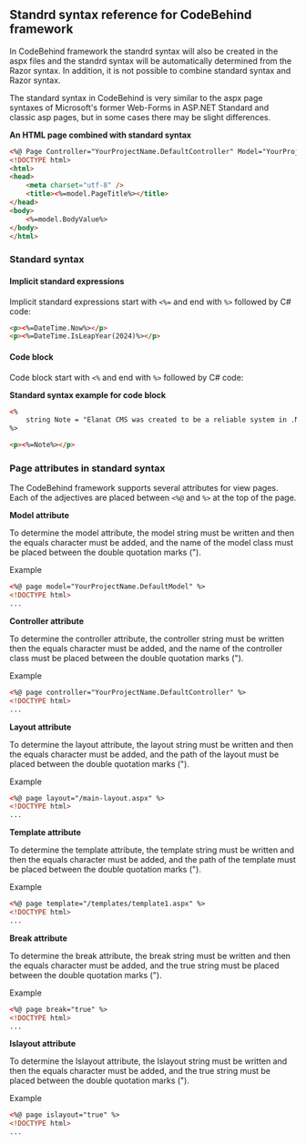 ## Standrd syntax reference for CodeBehind framework

In CodeBehind framework the standrd syntax will also be created in the aspx files and the standrd syntax will be automatically determined from the Razor syntax. In addition, it is not possible to combine standard syntax and Razor syntax.

The standard syntax in CodeBehind is very similar to the aspx page syntaxes of Microsoft's former Web-Forms in ASP.NET Standard and classic asp pages, but in some cases there may be slight differences.

**An HTML page combined with standard syntax**
```aspx
<%@ Page Controller="YourProjectName.DefaultController" Model="YourProjectName.DefaultModel" %>
<!DOCTYPE html>
<html>
<head>
    <meta charset="utf-8" />
    <title><%=model.PageTitle%></title>
</head>
<body>
    <%=model.BodyValue%>
</body>
</html>
```

### Standard syntax

#### Implicit standard expressions

Implicit standard expressions start with `<%=` and end with `%>` followed by C# code:
```aspx
<p><%=DateTime.Now%></p>
<p><%=DateTime.IsLeapYear(2024)%></p>
```

#### Code block

Code block start with `<%` and end with `%>` followed by C# code:

**Standard syntax example for code block**
```aspx
<%
    string Note = "Elanat CMS was created to be a reliable system in .NET and an honor for .NET programmers and can be compared to other systems under PHP and JAVA.";
%>

<p><%=Note%></p>
```

### Page attributes in standard syntax

The CodeBehind framework supports several attributes for view pages. Each of the adjectives are placed between `<%@` and `%>` at the top of the page.

**Model attribute**

To determine the model attribute, the model string must be written and then the equals character must be added, and the name of the model class must be placed between the double quotation marks (").

Example
```aspx
<%@ page model="YourProjectName.DefaultModel" %>
<!DOCTYPE html>
...
```

**Controller attribute**

To determine the controller attribute, the controller string must be written then the equals character must be added, and the name of the controller class must be placed between the double quotation marks (").

Example
```aspx
<%@ page controller="YourProjectName.DefaultController" %>
<!DOCTYPE html>
...
```

**Layout attribute**

To determine the layout attribute, the layout string must be written and then the equals character must be added, and the path of the layout must be placed between the double quotation marks (").

Example
```aspx
<%@ page layout="/main-layout.aspx" %>
<!DOCTYPE html>
...
```

**Template attribute**

To determine the template attribute, the template string must be written and then the equals character must be added, and the path of the template must be placed between the double quotation marks (").

Example
```aspx
<%@ page template="/templates/template1.aspx" %>
<!DOCTYPE html>
...
```

**Break attribute**

To determine the break attribute, the break string must be written and then the equals character must be added, and the true string must be placed between the double quotation marks (").

Example
```aspx
<%@ page break="true" %>
<!DOCTYPE html>
...
```

**Islayout attribute**

To determine the Islayout attribute, the Islayout string must be written and then the equals character must be added, and the true string must be placed between the double quotation marks (").

Example
```aspx
<%@ page islayout="true" %>
<!DOCTYPE html>
...
```
